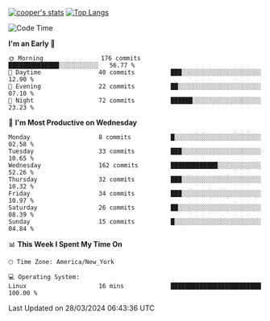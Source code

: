 [![cooper's stats](https://github-readme-stats-dwoluvhms-coopjz.vercel.app/api?username=coopjz&count_private=true)](https://github.com/coopjz/github-readme-stats)
[![Top Langs](https://github-readme-stats-dwoluvhms-coopjz.vercel.app/api/top-langs/?username=coopjz&count_private=true&langs_count=8&layout=compact)](https://github.com/coopjz/github-readme-stats)
<!--START_SECTION:waka-->
![Code Time](http://img.shields.io/badge/Code%20Time-1%20hr%2030%20mins-blue)

**I'm an Early 🐤** 

```text
🌞 Morning                176 commits         ██████████████░░░░░░░░░░░   56.77 % 
🌆 Daytime                40 commits          ███░░░░░░░░░░░░░░░░░░░░░░   12.90 % 
🌃 Evening                22 commits          ██░░░░░░░░░░░░░░░░░░░░░░░   07.10 % 
🌙 Night                  72 commits          ██████░░░░░░░░░░░░░░░░░░░   23.23 % 
```
📅 **I'm Most Productive on Wednesday** 

```text
Monday                   8 commits           █░░░░░░░░░░░░░░░░░░░░░░░░   02.58 % 
Tuesday                  33 commits          ███░░░░░░░░░░░░░░░░░░░░░░   10.65 % 
Wednesday                162 commits         █████████████░░░░░░░░░░░░   52.26 % 
Thursday                 32 commits          ███░░░░░░░░░░░░░░░░░░░░░░   10.32 % 
Friday                   34 commits          ███░░░░░░░░░░░░░░░░░░░░░░   10.97 % 
Saturday                 26 commits          ██░░░░░░░░░░░░░░░░░░░░░░░   08.39 % 
Sunday                   15 commits          █░░░░░░░░░░░░░░░░░░░░░░░░   04.84 % 
```


📊 **This Week I Spent My Time On** 

```text
🕑︎ Time Zone: America/New_York

💻 Operating System: 
Linux                    16 mins             █████████████████████████   100.00 % 
```


 Last Updated on 28/03/2024 06:43:36 UTC
<!--END_SECTION:waka-->
